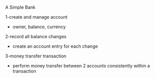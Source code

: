A Simple Bank

1-create and manage account
 - owner, balance, currency 

2-record all balance changes
 - create an account entry for each change

3-money transfer transaction
 - perform money transfer between 2 accounts consistently within a transaction
 